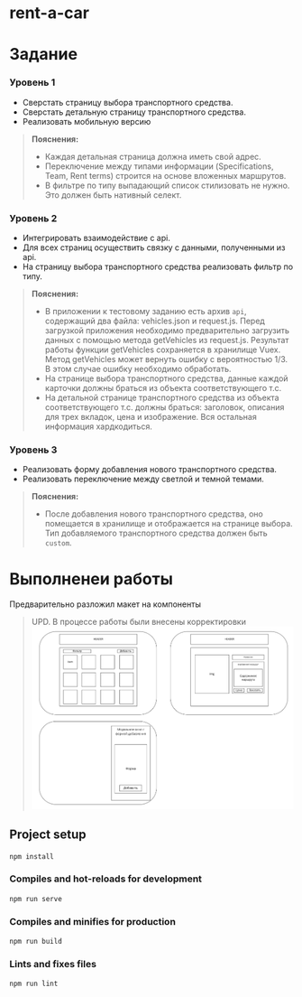 # rent-a-car
# Задание


### Уровень 1
+ Сверстать страницу выбора транспортного средства.
+ Сверстать детальную страницу транспортного средства.
+ Реализовать мобильную версию

>**Пояснения:**
>
>- Каждая детальная страница должна иметь свой адрес.
>- Переключение между типами информации (Specifications, Team, Rent terms) строится на основе вложенных маршрутов.
>- В фильтре по типу выпадающий список стилизовать не нужно. Это должен быть нативный селект.

### Уровень 2
+ Интегрировать взаимодействие с api. 
+ Для всех страниц осуществить связку с данными, полученными из api.
+ На страницу выбора транспортного средства реализовать фильтр по типу.

>**Пояснения:**
>
>- В приложении к тестовому заданию есть архив `api`, содержащий два файла: vehicles.json и request.js. Перед загрузкой приложения необходимо предварительно загрузить данных с помощью метода getVehicles из request.js. Результат работы функции getVehicles сохраняется в хранилище Vuex. Метод getVehicles может вернуть ошибку с вероятностью 1/3. В этом случае ошибку необходимо обработать.
>- На странице выбора транспортного средства, данные каждой карточки должны браться из объекта соответствующего т.с.
>- На детальной странице транспортного средства из объекта соответствующего т.с. должны браться: заголовок, описания для трех вкладок, цена и изображение. Вся остальная информация хардкодиться.

### Уровень 3
+ Реализовать форму добавления нового транспортного средства.
+ Реализовать переключение между светлой и темной темами.

>**Пояснения:**
>
>- После добавления нового транспортного средства, оно помещается в хранилище и отображается на странице выбора. Тип добавляемого транспортного средства должен быть `custom`.


# Выполненеи работы

Предварительно разложил макет на компоненты
>UPD. В процессе работы были внесены корректировки
![alt text](shem.png)

## Project setup
```
npm install
```

### Compiles and hot-reloads for development
```
npm run serve
```

### Compiles and minifies for production
```
npm run build
```

### Lints and fixes files
```
npm run lint
```
